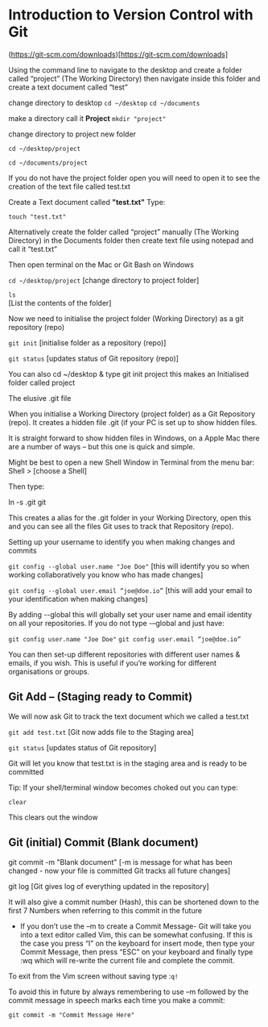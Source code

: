 # Introduction to Version Control with Git

(https://git-scm.com/downloads)[https://git-scm.com/downloads]

Using the command line to navigate to the desktop and create a folder called “project” (The Working Directory) then navigate inside this folder and create a text document called “test”

change directory to desktop
`cd ~/desktop`
`cd ~/documents`

make a directory call it **Project**
`mkdir "project"`

change directory to project new folder

`cd ~/desktop/project`

`cd ~/documents/project`


If you do not have the project folder open you will need to open it to see the creation of the text file called test.txt

Create a Text document called **"test.txt"** Type:

`touch "test.txt"`

Alternatively create the folder called “project” manually (The Working Directory) in the Documents folder then create text file using notepad and call it “test.txt”

Then open terminal on the Mac or Git Bash on Windows 

`cd ~/desktop/project`
[change directory to project folder]

`ls`  
[List the contents of the folder]

Now we need to initialise the project folder (Working Directory) as a git repository (repo)

`git init`
[initialise folder as a repository (repo)]

`git status`
[updates status of Git repository (repo)]

You can also cd ~/desktop & type git init project this makes an Initialised folder called project

The elusive .git file

When you initialise a Working Directory (project folder) as a Git Repository (repo). It creates a hidden file .git (if your PC is set up to show hidden files.

It is straight forward to show hidden files in Windows, on a Apple Mac there are a number of ways – but this one is quick and simple.

Might be best to open a new Shell Window in Terminal from the menu bar: Shell > [choose a Shell]

Then type:

ln -s .git git

This creates a alias for the .git folder in your Working Directory, open this and you can see all the files Git uses to track that Repository (repo).

Setting up your username to identify you when making changes and commits

`git config --global user.name "Joe Doe"`
[this will identify you so when working collaboratively you know who has made changes]

`git config --global user.email “joe@doe.io”`
[this will add your email to your identification when making changes]


By adding --global this will globally set your user name and email identity on all your repositories.  If you do not type 
-–global and just have:

`git config user.name "Joe Doe"`
`git config user.email “joe@doe.io”` 

You can then set-up different repositories with different user names & emails, if you wish.  This is useful if you’re working for different organisations or groups.

## Git Add – (Staging ready to Commit)

We will now ask Git to track the text document which we called a test.txt

`git add test.txt`
[Git now adds file to the Staging area]

`git status`
[updates status of Git repository]

Git will let you know that test.txt is in the staging area and is ready to be committed

Tip: If your shell/terminal window becomes choked out you can type:

`clear`

This clears out the window

## Git (initial) Commit (Blank document) 

git commit -m "Blank document"
[-m is message for what has been changed - now your file is committed Git tracks all future changes] 

git log
[Git gives log of everything updated in the repository]


It will also give a commit number (Hash), this can be shortened down to the first 7 Numbers when referring to this commit in the future


* If you don’t use the –m to create a Commit Message- Git will take you into a text editor called Vim, this can be somewhat confusing.  If this is the case you press “I” on the keyboard for insert mode, then type your Commit Message, then press “ESC” on your keyboard and finally type :wq which will re-write the current file and complete the commit.

To exit from the Vim screen without saving type :`q!`

To avoid this in future by always remembering to use –m followed by the commit message in speech marks each time you make a commit:

`git commit -m "Commit Message Here"`











